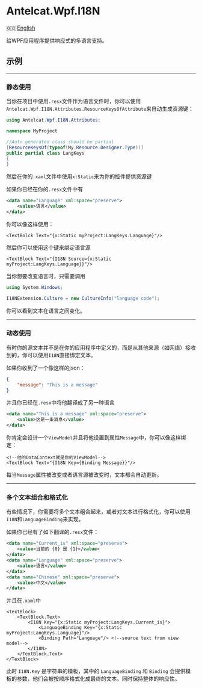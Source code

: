 # Antelcat.Wpf.I18N

🇬🇧 [English](./README.en.md)

给WPF应用程序提供响应式的多语言支持。

## 示例

---

### 静态使用

当你在项目中使用`.resx`文件作为语言文件时，你可以使用`Antelcat.Wpf.I18N.Attributes.ResourceKeysOfAttribute`来自动生成资源键：

```csharp
using Antelcat.Wpf.I18N.Attributes;

namespace MyProject

//Auto generated class should be partial
[ResourceKeysOf(typeof(My.Resource.Designer.Type))]
public partial class LangKeys 
{
}
```

然后在你的`.xaml`文件中使用`x:Static`来为你的控件提供资源键

如果你已经在你的`.resx`文件中有

```xml
<data name="Language" xml:space="preserve">
    <value>语言</value>
</data>
```
你可以像这样使用：

```xaml
<TextBolck Text="{x:Static myProject:LangKeys.Language}"/>
```

然后你可以使用这个键来绑定语言源

```xaml
<TextBlock Text="{I18N Source={x:Static myProject:LangKeys.Language}}"/>
```

当你想要改变语言时，只需要调用

```csharp
using System.Windows;

I18NExtension.Culture = new CultureInfo("language code");
```
你可以看到文本在语言之间变化。

---

### 动态使用

有时你的源文本并不是在你的应用程序中定义的，而是从其他来源（如网络）接收到的，你可以使用`I18N`直接绑定文本。

如果你收到了一个像这样的json：

```json
{
    "message": "This is a message"
}
```

并且你已经在`.resx`中将他翻译成了另一种语言

```xml
<data name="This is a message" xml:space="preserve">
    <value>这是一条消息</value>
</data>
```

你肯定会设计一个`ViewModel`并且将他设置到属性`Message`中，你可以像这样绑定：

```xaml
<!--他的DataContext就是你的ViewModel-->
<TextBlock Text="{I18N Key={Binding Message}}"/> 
```

每当`Message`属性被改变或者语言源被改变时，文本都会自动更新。

---

### 多个文本组合和格式化

有些情况下，你需要将多个文本组合起来，或者对文本进行格式化，你可以使用`I18N`和`LanguageBinding`来实现。

如果你已经有了如下翻译的`.resx`文件：

```xml
<data name="Current_is" xml:space="preserve">
    <value>当前的 {0} 是 {1}</value>
</data>
<data name="Language" xml:space="preserve">
    <value>语言</value>
</data>
<data name="Chinese" xml:space="preserve">
    <value>中文</value>
</data>
```

并且在`.xaml`中

```xaml
<TextBlock>
    <TextBlock.Text>
        <I18N Key="{x:Static myProject:LangKeys.Current_is}">
            <LanguageBinding Key="{x:Static myProject:LangKeys.Language}"/>
            <Binding Path="Language"/> <!--source text from view model-->
        </I18N>
    </TextBlock.Text>
</TextBlock>
```

此时 `I18N.Key` 是字符串的模板，其中的 `LanguageBinding` 和 `Binding` 会提供模板的参数，他们会被按顺序格式化成最终的文本。同时保持整体的响应性。